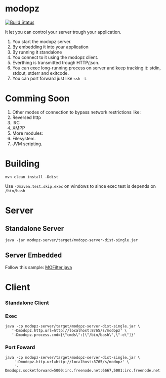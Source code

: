 # modopz

[![Build Status](https://circleci.com/gh/murer/modopz.svg?style=shield)](https://circleci.com/gh/murer/modopz)

It let you can control your server trough your application. 

 1. You start the modopz server.
   1. By embedding it into your application
   1. By running it standalone
 1. You connect to it using the modopz client.
   1. Everthing is transmitted trough HTTP/json.
   1. You can exec long-running process on server and keep tracking it: stdin, stdout, stderr and exitcode.
   2. You can port forward just like ```ssh -L```

# Comming Soon

 1. Other modes of connection to bypass network restrictions like:
   1. Reversed http
   1. IRC
   1. XMPP 
 1. More modules:
   1. Filesystem.
   1. JVM scripting.

# Building

```shell
mvn clean install -Ddist
```

Use ```-Dmaven.test.skip.exec``` on windows to since exec test is depends on ```/bin/bash```

# Server

## Standalone Server

```shell
java -jar modopz-server/target/modopz-server-dist-single.jar
```

## Server Embedded

Follow this sample: [MOFilter.java](./modopz-server/src/main/java/com/github/murer/modopz/server/MOFilter.java)

# Client

### Standalone Client

### Exec

```shell
java -cp modopz-server/target/modopz-server-dist-single.jar \
   '-Dmodopz.http.url=http://localhost:8765/s/modopz' \
   '-Dmodopz.process.cmd={\"cmds\":[\"/bin/bash\",\"-e\"]}'
```

### Port Foward

```shell
java -cp modopz-server/target/modopz-server-dist-single.jar \
    '-Dmodopz.http.url=http://localhost:8765/s/modopz' \
    '-Dmodopz.socketforward=5000:irc.freenode.net:6667,5001:irc.freenode.net:7000'
```

